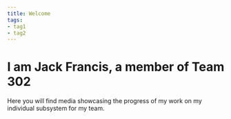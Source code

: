 ```yaml
---
title: Welcome
tags:
- tag1
- tag2
---
```


# I am Jack Francis, a member of Team 302

Here you will find media showcasing the progress of my work on my individual subsystem for my team.
